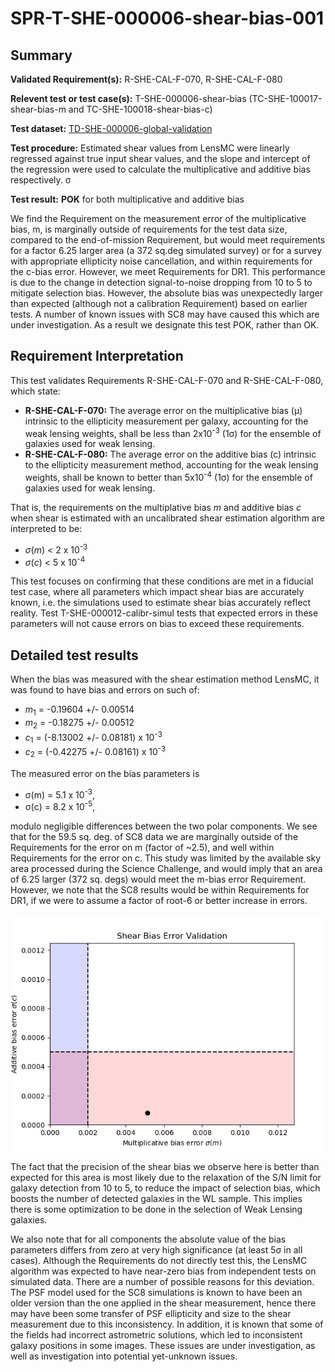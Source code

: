 # SPR-T-SHE-000006-shear-bias-001

## Summary

**Validated Requirement(s):** R-SHE-CAL-F-070, R-SHE-CAL-F-080

**Relevent test or test case(s):** T-SHE-000006-shear-bias (TC-SHE-100017-shear-bias-m and TC-SHE-100018-shear-bias-c)

**Test dataset:** [TD-SHE-000006-global-validation](TD/TD-SHE-000006-global-validation.html)

**Test procedure:** Estimated shear values from LensMC were linearly regressed against true input shear values, and the slope and intercept of the regression were used to calculate the multiplicative and additive bias respectively. &sigma;

**Test result:** **POK** for both multiplicative and additive bias

We find the Requirement on the measurement error of the multiplicative bias, m, is marginally outside of requirements for the test data size, compared to the end-of-mission Requirement, but would meet requirements for a factor 6.25 larger area (a 372 sq.deg simulated survey) or for a survey with appropriate ellipticity noise cancellation, and within requirements for the c-bias error. However, we meet Requirements for DR1. This performance is due to the change in detection signal-to-noise dropping from 10 to 5 to mitigate selection bias. However, the absolute bias was unexpectedly larger than expected (although not a calibration Requirement) based on earlier tests. A number of known issues with SC8 may have caused this which are under investigation. As a result we designate this test POK, rather than OK.

## Requirement Interpretation

This test validates Requirements R-SHE-CAL-F-070 and R-SHE-CAL-F-080, which state:

* **R-SHE-CAL-F-070:** The average error on the multiplicative bias (&mu;) intrinsic to the ellipticity measurement per galaxy, accounting for the weak lensing weights, shall be less than 2x10<sup>-3</sup> (1&sigma;) for the ensemble of galaxies used for weak lensing.
* **R-SHE-CAL-F-080:** The average error on the additive bias (c) intrinsic to the ellipticity measurement method, accounting for the weak lensing weights, shall be known to better than 5x10<sup>-4</sup> (1&sigma;) for the ensemble of galaxies used for weak lensing.

That is, the requirements on the multiplative bias *m* and additive bias *c* when shear is estimated with an uncalibrated shear estimation algorithm are interpreted to be:

* *&sigma;*(*m*) < 2 x 10<sup>-3</sup>
* *&sigma;*(*c*) < 5 x 10<sup>-4</sup>

This test focuses on confirming that these conditions are met in a fiducial test case, where all parameters which impact shear bias are accurately known, i.e. the simulations used to estimate shear bias accurately reflect reality. Test T-SHE-000012-calibr-simul tests that expected errors in these parameters will not cause errors on bias to exceed these requirements.

## Detailed test results

When the bias was measured with the shear estimation method LensMC, it was found to have bias and errors on such of:

* *m*<sub>1</sub> = -0.19604 +/- 0.00514
* *m*<sub>2</sub> = -0.18275 +/- 0.00512
* *c*<sub>1</sub> = (-8.13002 +/- 0.08181) x 10<sup>-3</sup>
* *c*<sub>2</sub> = (-0.42275 +/- 0.08161) x 10<sup>-3</sup>

The measured error on the bias parameters is 

* &sigma;(m) = 5.1 x 10<sup>-3</sup>,
* &sigma;(c) = 8.2 x 10<sup>-5</sup>,

modulo negligible differences between the two polar components. We see that for the 59.5 sq. deg. of SC8 data we are marginally outside of the Requirements for the error on m (factor of ~2.5), and well within Requirements for the error on c. This study was limited by the available sky area processed during the Science Challenge, and would imply that an area of 6.25 larger (372 sq. degs) would meet the m-bias error Requirement.  However, we note that the SC8 results would be within Requirements for DR1, if we were to assume a factor of root-6 or better increase in errors. 

![Plot of shear bias errors compared to Requirements](images/plt_shear_bias_error.png "Shear Bias Error v. Requirements")

The fact that the precision of the shear bias we observe here is better than expected for this area is most likely due to the relaxation of the S/N limit for galaxy detection from 10 to 5, to reduce the impact of selection bias, which boosts the number of detected galaxies in the WL sample. This implies there is some optimization to be done in the selection of Weak Lensing galaxies.

We also note that for all components the absolute value of the bias parameters differs from zero at very high significance (at least 5σ in all cases). Although the Requirements do not directly test this, the LensMC algorithm was expected to have near-zero bias from independent tests on simulated data. There are a number of possible reasons for this deviation. The PSF model used for the SC8 simulations is known to have been an older version than the one applied in the shear measurement, hence there may have been some transfer of PSF ellipticity and size to the shear measurement due to this inconsistency. In addition, it is known that some of the fields had incorrect astrometric solutions, which led to inconsistent galaxy positions in some images. These issues are under investigation, as well as investigation into potential yet-unknown issues.
